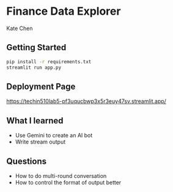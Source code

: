 # Finance Data Explorer

Kate Chen

## Getting Started

```bash
pip install -r requirements.txt
streamlit run app.py
```

## Deployment Page

https://techin510lab5-pf3uqucbwp3x5r3euy47sv.streamlit.app/

## What I learned

- Use Gemini to create an AI bot
- Write stream output

## Questions

- How to do multi-round conversation
- How to control the format of output better